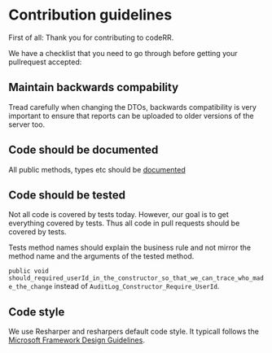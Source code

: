 Contribution guidelines
=======================

First of all: Thank you for contributing to codeRR. 

We have a checklist that you need to go through before getting your pullrequest accepted:

## Maintain backwards compability

Tread carefully when changing the DTOs, backwards compatibility is very important to ensure that reports can be uploaded to older versions of the server too.

## Code should be documented

All public methods, types etc should be [documented](https://docs.microsoft.com/en-us/dotnet/csharp/programming-guide/xmldoc/xml-documentation-comments)

## Code should be tested

Not all code is covered by tests today. However, our goal is to get everything covered by tests. Thus all code in pull requests should be covered by tests.

Tests method names should explain the business rule and not mirror the method name and the arguments of the tested method.

`public void should_required_userId_in_the_constructor_so_that_we_can_trace_who_made_the_change` instead of `AuditLog_Constructor_Require_UserId`.

## Code style

We use Resharper and resharpers default code style. It typicall follows the [Microsoft Framework Design Guidelines](https://docs.microsoft.com/en-us/dotnet/standard/design-guidelines/).
